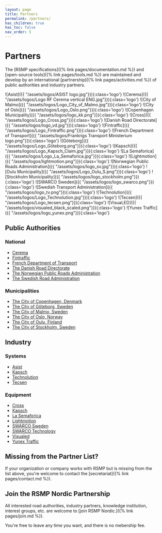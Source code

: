 ```yaml
---
layout: page
title: Partners
permalink: /partners/
has_children: true
has_toc: false
nav_order: 5
---
```


# Partners
The [RSMP specifications]({% link pages/documentation.md %}) and [open-source tools]({% link pages/tools.md %}) are maintained and develop by an international [partnership]({% link pages/activities.md %}) of public authorities and industry partners. 

![Asist]({{ "/assets/logos/ASIST logo.jpg"}}){:class='logo'}
![Cerema]({{ "/assets/logos/Logo RF Cerema vertical ENG.jpg"}}){:class='logo'}
![City of Malmo]({{ "/assets/logos/Logo_City_of_Malmo.jpg"}}){:class='logo'}
![City of Oslo]({{ "/assets/logos/Logo_Oslo.png"}}){:class='logo'}
![Copenhagen Municipality]({{ "/assets/logos/logo_kk.png"}}){:class='logo'}
![Cross]({{ "/assets/logos/Logo_Cross.jpg"}}){:class='logo'}
![Danish Road Directorate]({{ "/assets/logos/logo_vd.jpg"}}){:class='logo'}
![Fintraffic]({{ "/assets/logos/Logo_Fintraffic.png"}}){:class='logo'}
![French Department of Transport]({{ "/assets/logos/Frankrigs Transport Ministerium logo.png"}}){:class='logo'}
![Göteborg]({{ "/assets/logos/Logo_Göteborg.png"}}){:class='logo'}
![Kapsch]({{ "/assets/logos/Logo_Kapsch_Claim.jpg"}}){:class='logo'}
![La Semaforica]({{ "/assets/logos/Logo_La_Semaforica.jpg"}}){:class='logo'}
![Lightmotion]({{ "/assets/logos/lightmotion.png"}}){:class='logo'}
![Norwegian Public Roads Administration]({{ "/assets/logos/logo_sv.jpg"}}){:class='logo'}
![Oulu Municipality]({{ "/assets/logos/Logo_Oulu_S.png"}}){:class='logo'}
![Stockholm Municipality]({{ "/assets/logos/logo_stockholm.png"}}){:class='logo'}
![SWARCO Sweden]({{ "/assets/logos/logo_swarco.png"}}){:class='logo'}
![Swedish Transport Administration]({{ "/assets/logos/logo_tv.png"}}){:class='logo'}
![Technolution]({{ "/assets/logos/Logo_Technolution.jpg"}}){:class='logo'}
![Tecsen]({{ "/assets/logos/Logo_tecsen.png"}}){:class='logo'}
![VisuaLED]({{ "/assets/logos/visualed_black_scaled.png"}}){:class='logo'}
![Yunex Traffic]({{ "/assets/logos/logo_yunex.png"}}){:class='logo'}

## Public Authorities
### National
- [Cerema](https://www.cerema.fr/en)
- [Fintraffic](https://www.fintraffic.fi/en)
- [French Department of Transport](https://www.ecologie.gouv.fr/politiques/transport-routier)
- [The Danish Road Directorate](https://www.vejdirektoratet.dk)
- [The Norwegian Public Roads Administration](https://www.vegvesen.no)
- [The Swedish Road Administration](https://www.trafikverket.se)
 
### Municipalities
- [The City of Copenhagen, Denmark](https://www.kk.dk)
- [The City of Göteborg, Sweden](https://www.goteborg.com/)
- [The City of Malmo, Sweden](https://www.sydsverige.dk/)
- [The City of Oslo, Norway](https://www.oslo.kommune.no)
- [The City of Oulu, Finland](https://www.ouka.fi/en)
- [The City of Stockholm, Sweden](https://start.stockholm)

## Industry
### Systems
- [Asist](https://www.asist.si/)
- [Kapsch](https://www.kapsch.net/en)
- [Technolution](https://www.technolution.com)
- [Tecsen](https://www.tecsen.it/)

### Equipment
- [Cross](https://www.cross-traffic.com/en/)
- [Kapsch](https://www.kapsch.net/en)
- [La Semaforica](https://lasemaforica.com/)
- [Lightmotion](https://lightmotion.fi/)
- [SWARCO Sweden](https://www.swarco.com/companies/swarco-sverige-ab)
- [SWARCO Technology](https://www.swarco.com/companies/swarco-technology-aps)
- [Visualed](https://visualed.dk/)
- [Yunex Traffic](https://www.yunextraffic.com)

## Missing from the Partner List?
If your organization or company works with RSMP but is missing from the list above, you're welcome to contact the [secretariat]({% link pages/contact.md %}).

## Join the RSMP Nordic Partnership
All interested road authorities, industry partners, knowledge institution, interest groups, etc. are welcome to [join RSMP Nordic.]({% link pages/join.md %}).

You're free to leave any time you want, and there is no mebership fee.
